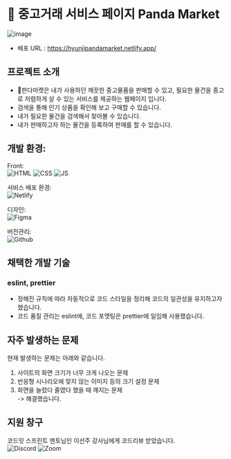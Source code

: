 # 🐼 중고거래 서비스 페이지 Panda Market

![image](https://github.com/cindycho0423/sprint-mission-part1/assets/123517278/7a77a146-af2a-4dfa-9361-8c82be19ac45)

-   배포 URL : https://hyunjipandamarket.netlify.app/

## 프로젝트 소개

-   🐼판다마켓은 내가 사용하던 깨끗한 중고물품을 판매할 수 있고, 필요한 물건을 중고로 저렴하게 살 수 있는 서비스를 제공하는 웹페이지 입니다.
-   검색을 통해 인기 상품을 확인해 보고 구매할 수 있습니다.
-   내가 필요한 물건을 검색해서 찾아볼 수 있습니다.
-   내가 판매하고자 하는 물건을 등록하여 판매를 할 수 있습니다.

## 개발 환경:

Front: <br>
![HTML](https://img.shields.io/badge/HTML-239120?style=for-the-badge&logo=html5&logoColor=white)
![CSS](https://img.shields.io/badge/CSS-239120?&style=for-the-badge&logo=css3&logoColor=white)
![JS](https://img.shields.io/badge/JavaScript-F7DF1E?style=for-the-badge&logo=JavaScript&logoColor=white)

서비스 배포 환경: <br>
![Netlify](https://img.shields.io/badge/Netlify-00C7B7?style=for-the-badge&logo=netlify&logoColor=white)

디자인: <br>
![Figma](https://img.shields.io/badge/Figma-F24E1E?style=for-the-badge&logo=figma&logoColor=white)

버전관리: <br>
![Github](https://img.shields.io/badge/GitHub-100000?style=for-the-badge&logo=github&logoColor=white)

## 채택한 개발 기술

### eslint, prettier

-   정해진 규칙에 따라 자동적으로 코드 스타일을 정리해 코드의 일관성을 유지하고자 했습니다.
-   코드 품질 관리는 eslint에, 코드 포맷팅은 prettier에 일임해 사용했습니다.

## 자주 발생하는 문제

현재 발생하는 문제는 아래와 같습니다. <br>
   1. 사이트의 화면 크기가 너무 크게 나오는 문제<br>
   2. 반응형 시나리오에 맞지 않는 이미지 등의 크기 설정 문제<br>
   3. 화면을 늘렸다 줄였다 했을 때 깨지는 문제<br> -> 해결했습니다.

## 지원 창구

코드잇 스프린트 멘토님인 이선주 강사님에게 코드리뷰 받았습니다. <br>
![Discord](https://img.shields.io/badge/Discord-7289DA?style=for-the-badge&logo=discord&logoColor=white)
![Zoom](https://img.shields.io/badge/Zoom-2D8CFF?style=for-the-badge&logo=zoom&logoColor=white)
